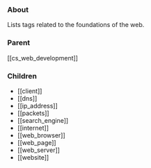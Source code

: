 ### About
Lists tags related to the foundations of the web.

### Parent
[[cs_web_development]]

### Children
- [[client]]
- [[dns]]
- [[ip_address]]
- [[packets]]
- [[search_engine]]
- [[internet]]
- [[web_browser]]
- [[web_page]]
- [[web_server]]
- [[website]]